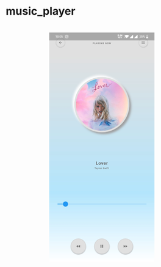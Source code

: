 # music_player

<h1 align="center">
  <img height=600 src="Screenshot_20200525-220536.jpg"/><br/>
</h1>
